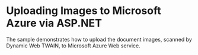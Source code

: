 # Uploading Images to Microsoft Azure via ASP.NET

The sample demonstrates how to upload the document images, scanned by Dynamic Web TWAIN, to Microsoft Azure Web service.
